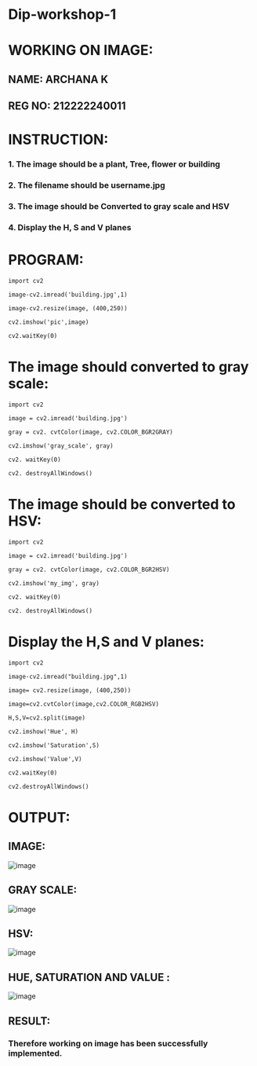 # Dip-workshop-1

# WORKING ON IMAGE:

## NAME: ARCHANA K

## REG NO: 212222240011

# INSTRUCTION:
### 1. The image should be a plant, Tree, flower or building

### 2. The filename should be username.jpg

### 3. The image should be Converted to gray scale and HSV 

### 4. Display the H, S and V planes

# PROGRAM:

```
import cv2

image-cv2.imread('building.jpg',1)

image-cv2.resize(image, (400,250))

cv2.imshow('pic',image)

cv2.waitKey(0)
```

# The image should converted to gray scale:
```
import cv2

image = cv2.imread('building.jpg')

gray = cv2. cvtColor(image, cv2.COLOR_BGR2GRAY)

cv2.imshow('gray_scale', gray)

cv2. waitKey(0)

cv2. destroyAllWindows()
```

# The image should be converted to HSV:
```
import cv2

image = cv2.imread('building.jpg')

gray = cv2. cvtColor(image, cv2.COLOR_BGR2HSV)

cv2.imshow('my_img', gray)

cv2. waitKey(0)

cv2. destroyAllWindows()
```

# Display the H,S and V planes:
```
import cv2

image-cv2.imread("building.jpg",1)

image= cv2.resize(image, (400,250))

image=cv2.cvtColor(image,cv2.COLOR_RGB2HSV)

H,S,V=cv2.split(image)

cv2.imshow('Hue', H)

cv2.imshow('Saturation',S)

cv2.imshow('Value',V)

cv2.waitKey(0)

cv2.destroyAllWindows()
```
# OUTPUT:
## IMAGE:
![image](https://github.com/22009150/Dip-workshop/assets/118708624/e2566465-6315-4918-bdc7-de758c1c4e25)

## GRAY SCALE:
![image](https://github.com/22009150/Dip-workshop/assets/118708624/70cdbabc-9002-430a-a3ae-d934f92b2019)

## HSV:
![image](https://github.com/22009150/Dip-workshop/assets/118708624/659a563f-e94e-41d0-bdab-d81ad206787d)

## HUE, SATURATION AND VALUE :
![image](https://github.com/22009150/Dip-workshop/assets/118708624/5a1a6fe0-d8ce-4dd0-b793-ea879a112ba2)


## RESULT:
### Therefore working on image has been successfully implemented.

